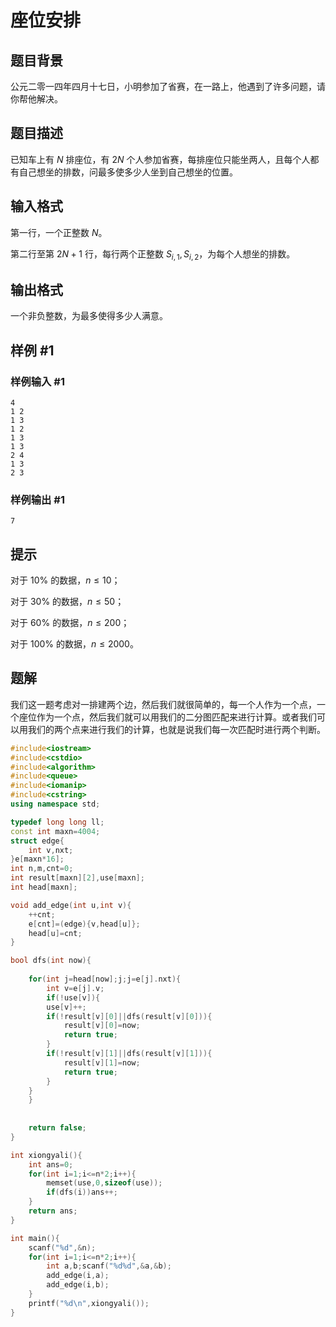 # 座位安排

## 题目背景

公元二零一四年四月十七日，小明参加了省赛，在一路上，他遇到了许多问题，请你帮他解决。

## 题目描述

已知车上有 $N$ 排座位，有 $2N$ 个人参加省赛，每排座位只能坐两人，且每个人都有自己想坐的排数，问最多使多少人坐到自己想坐的位置。

## 输入格式

第一行，一个正整数 $N$。

第二行至第 $2N+1$ 行，每行两个正整数 $S_{i, 1},S_{i, 2}$，为每个人想坐的排数。

## 输出格式

一个非负整数，为最多使得多少人满意。

## 样例 #1

### 样例输入 #1

```
4
1 2
1 3
1 2
1 3
1 3
2 4
1 3
2 3
```

### 样例输出 #1

```
7
```

## 提示

对于 $10\%$ 的数据，$n \le 10$；

对于 $30\%$ 的数据，$n \le 50$；

对于 $60\%$ 的数据，$n \le 200$；

对于 $100\%$ 的数据，$n \le 2000$。

## 题解
我们这一题考虑对一排建两个边，然后我们就很简单的，每一个人作为一个点，一个座位作为一个点，然后我们就可以用我们的二分图匹配来进行计算。或者我们可以用我们的两个点来进行我们的计算，也就是说我们每一次匹配时进行两个判断。

```cpp
#include<iostream>
#include<cstdio>
#include<algorithm>
#include<queue>
#include<iomanip>
#include<cstring>
using namespace std;

typedef long long ll;
const int maxn=4004;
struct edge{
	int v,nxt;
}e[maxn*16];
int n,m,cnt=0;
int result[maxn][2],use[maxn];
int head[maxn];

void add_edge(int u,int v){
	++cnt;
	e[cnt]=(edge){v,head[u]};
	head[u]=cnt;
}

bool dfs(int now){
	
	for(int j=head[now];j;j=e[j].nxt){
		int v=e[j].v;
		if(!use[v]){
		use[v]++;
		if(!result[v][0]||dfs(result[v][0])){
			result[v][0]=now;
			return true;
		}
		if(!result[v][1]||dfs(result[v][1])){
			result[v][1]=now;
			return true;
		}
	}
	}
		
	
	return false;
}

int xiongyali(){
	int ans=0;
	for(int i=1;i<=n*2;i++){
		memset(use,0,sizeof(use));
		if(dfs(i))ans++;
	}
	return ans;
}

int main(){
	scanf("%d",&n);
	for(int i=1;i<=n*2;i++){
		int a,b;scanf("%d%d",&a,&b);
		add_edge(i,a);
		add_edge(i,b);
	}
	printf("%d\n",xiongyali());
}
```